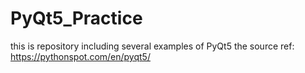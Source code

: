 # PyQt5_Practice
this is repository including several examples of PyQt5
the source ref: https://pythonspot.com/en/pyqt5/

